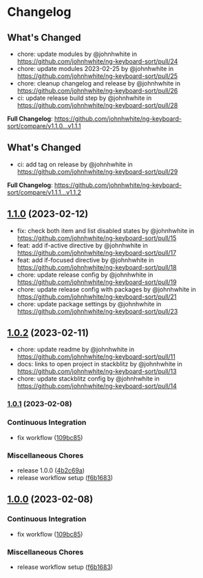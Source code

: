 # Changelog

## What's Changed
* chore: update modules by @johnhwhite in https://github.com/johnhwhite/ng-keyboard-sort/pull/24
* chore: update modules 2023-02-25 by @johnhwhite in https://github.com/johnhwhite/ng-keyboard-sort/pull/25
* chore: cleanup changelog and release by @johnhwhite in https://github.com/johnhwhite/ng-keyboard-sort/pull/26
* ci: update release build step by @johnhwhite in https://github.com/johnhwhite/ng-keyboard-sort/pull/28


**Full Changelog**: https://github.com/johnhwhite/ng-keyboard-sort/compare/v1.1.0...v1.1.1

## What's Changed
* ci: add tag on release by @johnhwhite in https://github.com/johnhwhite/ng-keyboard-sort/pull/29


**Full Changelog**: https://github.com/johnhwhite/ng-keyboard-sort/compare/v1.1.1...v1.1.2

## [1.1.0](https://www.github.com/johnhwhite/ng-keyboard-sort/compare/v1.0.2...v1.1.0) (2023-02-12)

* fix: check both item and list disabled states by @johnhwhite in https://github.com/johnhwhite/ng-keyboard-sort/pull/15
* feat: add if-active directive by @johnhwhite in https://github.com/johnhwhite/ng-keyboard-sort/pull/17
* feat: add if-focused directive by @johnhwhite in https://github.com/johnhwhite/ng-keyboard-sort/pull/18
* chore: update release config by @johnhwhite in https://github.com/johnhwhite/ng-keyboard-sort/pull/19
* chore: update release config with packages by @johnhwhite in https://github.com/johnhwhite/ng-keyboard-sort/pull/21
* chore: update package settings by @johnhwhite in https://github.com/johnhwhite/ng-keyboard-sort/pull/23

## [1.0.2](https://www.github.com/johnhwhite/ng-keyboard-sort/compare/v1.0.1...v1.0.2) (2023-02-11)

* chore: update readme by @johnhwhite in https://github.com/johnhwhite/ng-keyboard-sort/pull/11
* docs: links to open project in stackblitz by @johnhwhite in https://github.com/johnhwhite/ng-keyboard-sort/pull/13
* chore: update stackblitz config by @johnhwhite in https://github.com/johnhwhite/ng-keyboard-sort/pull/14

### [1.0.1](https://www.github.com/johnhwhite/ng-keyboard-sort/compare/v1.0.0...v1.0.1) (2023-02-08)

### Continuous Integration

* fix workflow ([109bc85](https://www.github.com/johnhwhite/ng-keyboard-sort/commit/109bc859ef4ea863465a038eb92c8d0c63b06983))

### Miscellaneous Chores

* release 1.0.0 ([4b2c69a](https://www.github.com/johnhwhite/ng-keyboard-sort/commit/4b2c69a129174ad45c8ff793c55d338ad097b8b0))
* release workflow setup ([f6b1683](https://www.github.com/johnhwhite/ng-keyboard-sort/commit/f6b1683a38541e7cbb9f7b45645b1bb2ae3118c3))

## [1.0.0](https://www.github.com/johnhwhite/ng-keyboard-sort/compare/v1.0.0-beta.0...v1.0.0) (2023-02-08)


### Continuous Integration

* fix workflow ([109bc85](https://www.github.com/johnhwhite/ng-keyboard-sort/commit/109bc859ef4ea863465a038eb92c8d0c63b06983))


### Miscellaneous Chores

* release workflow setup ([f6b1683](https://www.github.com/johnhwhite/ng-keyboard-sort/commit/f6b1683a38541e7cbb9f7b45645b1bb2ae3118c3))
